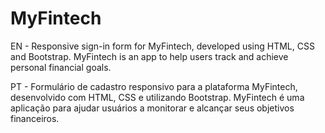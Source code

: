 # MyFintech
EN  - Responsive sign-in form for MyFintech, developed using HTML, CSS and Bootstrap.
MyFintech is an app to help users track and achieve personal financial goals.

PT - Formulário de cadastro responsivo para a plataforma MyFintech, desenvolvido com HTML, CSS e utilizando Bootstrap.
MyFintech é uma aplicação para ajudar usuários a monitorar e alcançar seus objetivos financeiros.
